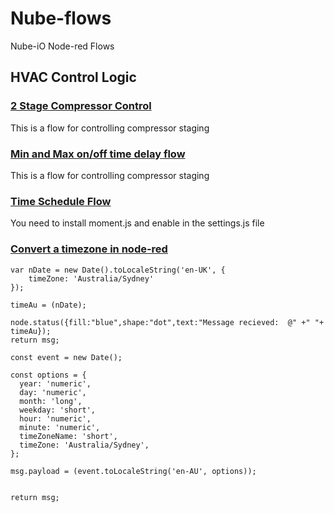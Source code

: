 # Nube-flows
Nube-iO Node-red Flows


## HVAC Control Logic

### [2 Stage Compressor Control ](https://github.com/NubeDev/nude-flows/blob/master/HVAC-2StageCompControl.md)

This is a flow for controlling compressor staging


### [Min and Max on/off time delay flow ](https://github.com/NubeDev/nude-flows/blob/master/MinMax%20Time%20Delay.md)

This is a flow for controlling compressor staging




### [Time Schedule Flow ](https://github.com/NubeDev/nube-flows/blob/master/timeScheduleFlow.md)

You need to install moment.js and enable in the settings.js file



### [Convert a timezone in node-red ](https://github.com/NubeDev/nube-flows/blob/master/convertTimeZoneFlow.md)

```
var nDate = new Date().toLocaleString('en-UK', {
    timeZone: 'Australia/Sydney'
});

timeAu = (nDate);

node.status({fill:"blue",shape:"dot",text:"Message recieved:  @" +" "+ timeAu});
return msg;

```

```
const event = new Date();

const options = {
  year: 'numeric',
  day: 'numeric',
  month: 'long',
  weekday: 'short',
  hour: 'numeric',
  minute: 'numeric',
  timeZoneName: 'short',
  timeZone: 'Australia/Sydney',
};

msg.payload = (event.toLocaleString('en-AU', options));


return msg;

```




